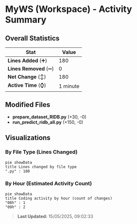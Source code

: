 # MyWS (Workspace) - Activity Summary 

## Overall Statistics

| Stat                   | Value                                                             |
| ---------------------- | ----------------------------------------------------------------- |
| **Lines Added** (➕)   | 180                                          |
| **Lines Removed** (➖) | 0                                        |
| **Net Change** (↕)    | 180                |
| **Active Time** (⌚)   | 1 minute |


## Modified Files
- **prepare_dataset_RIDB.py** (+30, -0)
- **run_predict_ridb_all.py** (+150, -0)

## Visualizations

### By File Type (Lines Changed)

```mermaid
pie showData
title Lines changed by file type
".py" : 180
```

### By Hour (Estimated Activity Count)

```mermaid
pie showData
title Coding activity by hour (count of changes)
"08h" : 1
"09h" : 2
```


> **Last Updated:** 15/05/2025, 09:02:33